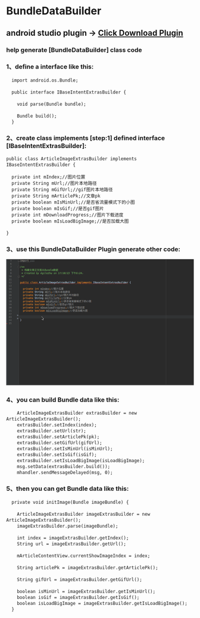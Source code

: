 # BundleDataBuilder
## android studio plugin -> [Click Download Plugin](https://github.com/guangdeshishe/BundleDataBuilder/blob/master/BundleDataBuilder.jar)
### help generate [BundleDataBuilder] class code

### 1、define a interface like this:

      import android.os.Bundle;
      
      public interface IBaseIntentExtrasBuilder {
      
        void parse(Bundle bundle);
      
        Bundle build();
      }

### 2、create class implements [step:1] defined interface [IBaseIntentExtrasBuilder]:
    
    public class ArticleImageExtrasBuilder implements IBaseIntentExtrasBuilder {
    
      private int mIndex;//图片位置
      private String mUrl;//图片本地路径
      private String mGifUrl;//gif图片本地路径
      private String mArticlePk;//文章pk
      private boolean mIsMinUrl;//是否省流量模式下的小图
      private boolean mIsGif;//是否gif图片
      private int mDownloadProgress;//图片下载进度
      private boolean mIsLoadBigImage;//是否加载大图
      
    }
### 3、use this BundleDataBuilder Plugin generate other code:
![](BundleDataBuilder.gif)
### 4、you can build Bundle data like this:

        ArticleImageExtrasBuilder extrasBuilder = new ArticleImageExtrasBuilder();
        extrasBuilder.setIndex(index);
        extrasBuilder.setUrl(str);
        extrasBuilder.setArticlePk(pk);
        extrasBuilder.setGifUrl(gifUrl);
        extrasBuilder.setIsMinUrl(isMinUrl);
        extrasBuilder.setIsGif(isGif);
        extrasBuilder.setIsLoadBigImage(isLoadBigImage);
        msg.setData(extrasBuilder.build());
        mhandler.sendMessageDelayed(msg, 0);
        
### 5、then you can get Bundle data like this:

      private void initImage(Bundle imageBundle) {
    
        ArticleImageExtrasBuilder imageExtrasBuilder = new ArticleImageExtrasBuilder();
        imageExtrasBuilder.parse(imageBundle);
    
        int index = imageExtrasBuilder.getIndex();
        String url = imageExtrasBuilder.getUrl();
    
        mArticleContentView.currentShowImageIndex = index;
    
        String articlePk = imageExtrasBuilder.getArticlePk();
    
        String gifUrl = imageExtrasBuilder.getGifUrl();
    
        boolean isMinUrl = imageExtrasBuilder.getIsMinUrl();
        boolean isGif = imageExtrasBuilder.getIsGif();
        boolean isLoadBigImage = imageExtrasBuilder.getIsLoadBigImage();
      }